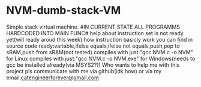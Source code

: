 # NVM-dumb-stack-VM
Simple stack virtual machine.
#IN CURRENT STATE ALL PROGRAMMS HARDCODED INTO MAIN FUNC#
help about instruction set is not ready yet(will ready aroud this week)
how instruction basicly work you can find in source code
ready:variable,ifelse equals,ifelse not equals,push,pop to sRAM,push from sRAM(not tested)
compiles with just:"gcc NVM.c -o NVM" for Linux
compiles with just:"gcc NVM.c -o NVM.exe" for Windows(needs to gcc be installed already(via MSYS2?))
Who wants to help me with this project pls communicate with me via github(idk how) or via my email:catengineerforever@gmail.com
